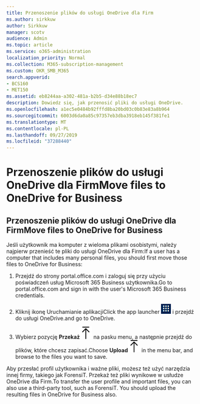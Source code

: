 ```yaml
---
title: Przenoszenie plików do usługi OneDrive dla Firm
ms.author: sirkkuw
author: Sirkkuw
manager: scotv
audience: Admin
ms.topic: article
ms.service: o365-administration
localization_priority: Normal
ms.collection: M365-subscription-management
ms.custom: OKR_SMB_M365
search.appverid:
- BCS160
- MET150
ms.assetid: eb8244aa-a302-481a-b2b5-d34e88b18ec7
description: Dowiedz się, jak przenosić pliki do usługi OneDrive.
ms.openlocfilehash: a1ec5e0484b92fffd8ba20bd03c0b83e83a8b964
ms.sourcegitcommit: 6003d6da0a85c97357eb3dba3918eb145f381fe1
ms.translationtype: MT
ms.contentlocale: pl-PL
ms.lasthandoff: 09/27/2019
ms.locfileid: "37288440"
---
```

# <a name="move-files-to-onedrive-for-business"></a><span data-ttu-id="cec67-103">Przenoszenie plików do usługi OneDrive dla Firm</span><span class="sxs-lookup"><span data-stu-id="cec67-103">Move files to OneDrive for Business</span></span>

## <a name="move-files-to-onedrive-for-business"></a><span data-ttu-id="cec67-104">Przenoszenie plików do usługi OneDrive dla Firm</span><span class="sxs-lookup"><span data-stu-id="cec67-104">Move files to OneDrive for Business</span></span>

<span data-ttu-id="cec67-105">Jeśli użytkownik ma komputer z wieloma plikami osobistymi, należy najpierw przenieść te pliki do usługi OneDrive dla Firm:</span><span class="sxs-lookup"><span data-stu-id="cec67-105">If a user has a computer that includes many personal files, you should first move those files to OneDrive for Business:</span></span>
  
1. <span data-ttu-id="cec67-106">Przejdź do strony portal.office.com i zaloguj się przy użyciu poświadczeń usług Microsoft 365 Business użytkownika.</span><span class="sxs-lookup"><span data-stu-id="cec67-106">Go to portal.office.com and sign in with the user's Microsoft 365 Business credentials.</span></span>
    
2. <span data-ttu-id="cec67-107">Kliknij ikonę Uruchamianie aplikacji</span><span class="sxs-lookup"><span data-stu-id="cec67-107">Click the app launcher</span></span> ![The app launcher icon in Office 365](media/7502f4ec-3c9a-435d-a7b4-b9cda85189a7.png) <span data-ttu-id="cec67-109">i przejdź do usługi OneDrive.</span><span class="sxs-lookup"><span data-stu-id="cec67-109">and go to OneDrive.</span></span> 
    
3. <span data-ttu-id="cec67-110">Wybierz pozycję **Przekaż**![Upload](media/d9b963b8-10af-42e2-953d-360301b83d3c.png) na pasku menu, a następnie przejdź do plików, które chcesz zapisać.</span><span class="sxs-lookup"><span data-stu-id="cec67-110">Choose **Upload**![Upload](media/d9b963b8-10af-42e2-953d-360301b83d3c.png) in the menu bar, and browse to the files you want to save.</span></span> 
    
<span data-ttu-id="cec67-p101">Aby przesłać profil użytkownika i ważne pliki, możesz też użyć narzędzia innej firmy, takiego jak ForensiT. Przekaż też pliki wynikowe w usłudze OneDrive dla Firm.</span><span class="sxs-lookup"><span data-stu-id="cec67-p101">To transfer the user profile and important files, you can also use a third-party tool, such as ForensiT. You should upload the resulting files in OneDrive for Business also.</span></span>
  

